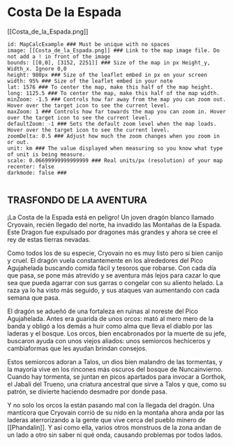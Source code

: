 # Costa De la Espada

[[Costa_de_la_Espada.png]]

```leaflet  
id: MapCalcExample ### Must be unique with no spaces  
image: [[Costa_de_la_Espada.png]] ### Link to the map image file. Do not add a ! in front of the image  
bounds: [[0,0], [3152, 2251]] ### Size of the map in px Height_y, Width_x. Ignore 0,0  
height: 980px ### Size of the leaflet embed in px on your screen  
width: 95% ### Size of the leaflet embed in your note  
lat: 1576 ### To center the map, make this half of the map height.  
long: 1125.5 ### To center the map, make this half of the map width.  
minZoom: -1.5 ### Controls how far away from the map you can zoom out. Hover over the target icon to see the current level.  
maxZoom: 1 ### Controls how far towards the map you can zoom in. Hover over the target icon to see the current level.  
defaultZoom: -1 ### Sets the default zoom level when the map loads. Hover over the target icon to see the current level.  
zoomDelta: 0.5 ### Adjust how much the zoom changes when you zoom in or out.  
unit: km ### The value displayed when measuring so you know what type of unit is being measure.  
scale: 0.06699999999999999 ### Real units/px (resolution) of your map  
recenter: false  
darkmode: false ###


```

## TRASFONDO DE LA AVENTURA

¡La Costa de la Espada está en peligro! Un joven dragón blanco llamado Cryovain, recién llegado del norte, ha invadido las Montañas de la Espada. Este Dragon fue expulsado por dragones más grandes y ahora se cree el rey de estas tierras nevadas.

Como todos los de su especie, Cryovain no es muy listo pero sí bien canijo y cruel. El dragón vuela constantemente  en los alrededores del Pico Agujahelada buscando comida fácil y tesoros que robarse. Con cada día que pasa, se pone más atrevido y se aventura más lejos para cazar lo que sea que pueda agarrar con sus garras o congelar con su aliento helado. La raza ya lo ha visto más seguido, y sus ataques van aumentando con cada semana que pasa.

El dragón se adueñó de una fortaleza en ruinas al noreste del Pico Agujahelada. Antes era guarida de unos orcos: mató al mero mero de la banda y obligó a los demás a huir como alma que lleva el diablo por las laderas y el bosque. Los orcos, bien encabronados por la muerte de su jefe, buscaron ayuda con unos viejos aliados: unos semiorcos hechiceros y cambiaformas que les ayudan brindan consejos.

Estos semiorcos adoran a Talos, un dios bien malandro de las tormentas, y la mayoría vive en los rincones más oscuros del bosque de Nuncainvierno. Cuando hay tormenta, se juntan en picos apartados para invocar a Gorthok, el Jabalí del Trueno, una criatura ancestral que sirve a Talos y que, como su patrón, se divierte haciendo desmadre por donde pasa.

Y no solo los orcos la están pasando mal con la llegada del dragón. Una mantícora que Cryovain corrió de su nido en la montaña ahora anda por las laderas aterrorizando a la gente que vive cerca del pueblo minero de [[Phandalin]]. Y así como ella, varios otros monstruos de la zona andan de un lado a otro sin saber ni qué onda, causando problemas por todos lados.


